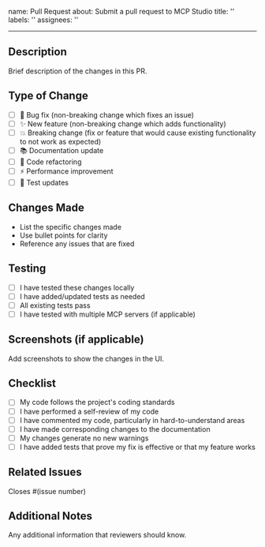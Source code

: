 name: Pull Request
about: Submit a pull request to MCP Studio
title: ''
labels: ''
assignees: ''

---

## Description

Brief description of the changes in this PR.

## Type of Change

- [ ] 🐛 Bug fix (non-breaking change which fixes an issue)
- [ ] ✨ New feature (non-breaking change which adds functionality)
- [ ] 💥 Breaking change (fix or feature that would cause existing functionality to not work as expected)
- [ ] 📚 Documentation update
- [ ] 🔧 Code refactoring
- [ ] ⚡ Performance improvement
- [ ] 🧪 Test updates

## Changes Made

- List the specific changes made
- Use bullet points for clarity
- Reference any issues that are fixed

## Testing

- [ ] I have tested these changes locally
- [ ] I have added/updated tests as needed
- [ ] All existing tests pass
- [ ] I have tested with multiple MCP servers (if applicable)

## Screenshots (if applicable)

Add screenshots to show the changes in the UI.

## Checklist

- [ ] My code follows the project's coding standards
- [ ] I have performed a self-review of my code
- [ ] I have commented my code, particularly in hard-to-understand areas
- [ ] I have made corresponding changes to the documentation
- [ ] My changes generate no new warnings
- [ ] I have added tests that prove my fix is effective or that my feature works

## Related Issues

Closes #(issue number)

## Additional Notes

Any additional information that reviewers should know.
